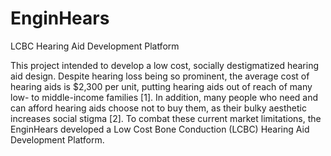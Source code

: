 # EnginHears
LCBC Hearing Aid Development Platform

This project intended to develop a low cost, socially destigmatized hearing aid design. Despite hearing loss being so prominent, the average cost of hearing aids is $2,300 per unit, putting hearing aids out of reach of many low- to middle-income families [1]. In addition, many people who need and can afford hearing aids choose not to buy them, as their bulky aesthetic increases social stigma [2]. To combat these current market limitations, the EnginHears developed a Low Cost Bone Conduction (LCBC) Hearing Aid Development Platform.
